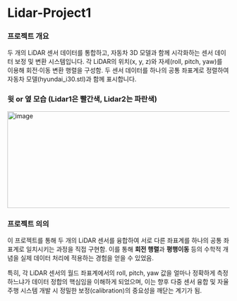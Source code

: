 # Lidar-Project1

### 프로젝트 개요
두 개의 LiDAR 센서 데이터를 통합하고, 자동차 3D 모델과 함께 시각화하는 센서 데이터 보정 및 변환 시스템입니다.
각 LiDAR의 위치(x, y, z)와 자세(roll, pitch, yaw)를 이용해 회전·이동 변환 행렬을 구성함.
두 센서 데이터를 하나의 공통 좌표계로 정렬하여 자동차 모델(hyundai_i30.stl)과 함께 표시합니다.


### 윗 or 옆 모습 (Lidar1은 빨간색, Lidar2는 파란색)
<img width="856" height="220" alt="image" src="https://github.com/user-attachments/assets/e716468a-7972-446e-9408-ba4a25289958" />



### 프로젝트 의의
이 프로젝트를 통해 두 개의 LiDAR 센서를 융합하여 서로 다른 좌표계를 하나의 공통 좌표계로 일치시키는 과정을 직접 구현함.
이를 통해 **회전 행렬**과 **평행이동** 등의 수학적 개념을 실제 데이터 처리에 적용하는 경험을 얻을 수 있었음.

특히, 각 LiDAR 센서의 월드 좌표계에서의 roll, pitch, yaw 값을 얼마나 정확하게 측정하느냐가 데이터 정합의 핵심임을 이해하게 되었으며,
이는 향후 다중 센서 융합 및 자율주행 시스템 개발 시 정밀한 보정(calibration)의 중요성을 깨닫는 계기가 됨.
